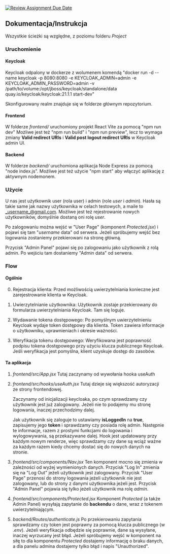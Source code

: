 [![Review Assignment Due Date](https://classroom.github.com/assets/deadline-readme-button-24ddc0f5d75046c5622901739e7c5dd533143b0c8e959d652212380cedb1ea36.svg)](https://classroom.github.com/a/FadZhxrK)

## Dokumentacja/Instrukcja

Wszystkie ścieżki są względne, z poziomu folderu _Project_

### Uruchomienie

#### Keycloak

Keycloak odpalony w dockerze z wolumenem komendą "docker run -d --name keycloak -p 8080:8080 -e KEYCLOAK_ADMIN=admin -e KEYCLOAK_ADMIN_PASSWORD=admin -v /path/to/volume:/opt/jboss/keycloak/standalone/data quay.io/keycloak/keycloak:21.1.1 start-dev"

Skonfigurowany realm znajduje się w folderze głównym repozytorium.

#### Frontend

W folderze _frontend/_ uruchomiony projekt React Vite za pomocą "npm run dev"
Możliwe jest też "npm run build" i "npm run preview", lecz to wymaga zmiany **Valid redirect URIs** i **Valid post logout redirect URIs** w Keycloak admin UI.

#### Backend

W folderze _backend/_ uruchomiona aplikacja Node Express za pomocą "node index.js". Możliwe jest też użycie "npm start" aby włączyć aplikację z aktywnym nodemonem.

### Użycie

U nas jest użytkownik user (rola user) i admin (role _user_ i _admin_). Hasła są takie same jak nazwy użytkownika w celach testowych, a maile to _username_@gmail.com. Możliwe jest też rejestrowanie nowych użytkowników, domyślnie dostaną oni rolę _user_.

Po zalogowaniu można wejść w "User Page" (komponent _Protected.jsx_) i pojawi się tam "_username_ data" od serwera. Jeżeli spróbujemy wejść bez logowania zostaniemy przekierowani na stronę główną.

Przycisk "Admin Panel" pojawi się po zalogowaniu jako użytkownik z rolą admin. Po wejściu tam dostaniemy "Admin data" od serwera.

### Flow

#### Ogólnie

0. Rejestracja klienta: Przed możliwością uwierzytelniania konieczne jest zarejestrowanie klienta w Keycloak.

1. Uwierzytelnianie użytkownika: Użytkownik zostaje przekierowany do formularza uwierzytelniania Keycloak. Tam się loguje.

2. Wydawanie tokena dostępowego: Po pomyślnym uwierzytelnieniu Keycloak wydaje token dostępowy dla klienta. Token zawiera informacje o użytkowniku, uprawnieniach i okresie ważności.

3. Weryfikacja tokenu dostępowego: Weryfikowana jest poprawność podpisu tokena dostępowego przy użyciu klucza publicznego Keycloak. Jeśli weryfikacja jest pomyślna, klient uzyskuje dostęp do zasobów.

#### Ta aplikacja

1. _frontend/src/App.jsx_
   Tutaj zaczynamy od wywołania hooka useAuth
2. _frontend/src/hooks/useAuth.jsx_
   Tutaj dzieje się większość autoryzacji ze strony frontendowej.

   Zaczynamy od inicjalizacji keycloaka, po czym sprawdzamy czy użytkownik jest już zalogowany. Jeżeli nie to podajemy mu stronę logowania, inaczej przechodzimy dalej.

   Jak użytkownik się zaloguje to ustawiamy **isLoggedIn** na **true**, zapisujemy jego **token** i sprawdzamy czy posiada rolę admin. Następnie te informacje, razem z prostymi funkcjami do logowania i wylogowywania, są przekazywane dalej. Hook jest updatowany przy każdym nowym renderze, więc sprawdzamy czy dane są wciąż ważne za każdym razem kiedy chcemy dostać się do nowych danych na stronie.

3. _frontend/src/components/Nav.jsx_
   Ten komponent mocno się zmienia w zależności od wyżej wymienionych danych. Przycisk "Log In" zmienia się na "Log Out" jeżeli użytkownik jest zalogowany. Przycisk "User Page" przenosi do strony logowania jeżeli użytkownik nie jest zalogowany, lub do strony z danymi użytkownika jeżeli jest. Przycisk "Admin Panel" pojawia się tylko jeżeli użytkownik ma rolę _admin_.

4. _frontend/src/components/Protected.jsx_
   Komponent _Protected_ (a także Admin Panel) wysyłają zapytanie do **backendu** o dane, wraz z tokenem uwierzytelniającym.

5. _backend/Routes/authenticate.js_
   Po przekierowaniu zapytania sprawdzamy czy token jest poprawny za pomocą klucza publicznego (w _.env_). Jeżeli weryfikacja odbędzie się poprawnie, dane są wysyłane, inaczej wyrzucany jest błąd. Jeżeli spróbujemy wejść w komponent na siłę to dla komponentu _Protected_ dostajemy informację o braku danych, a dla panelu admina dostajemy tylko błąd i napis "Unauthorized".
